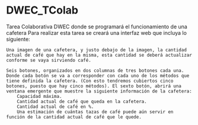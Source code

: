 # DWEC_TColab
Tarea Colaborativa DWEC donde se programará el funcionamiento de una cafetera
Para realizar esta tarea se creará una interfaz web que incluya lo siguiente:

    Una imagen de una cafetera, y justo debajo de la imagen, la cantidad actual de café que hay en la misma, esta cantidad se deberá actualizar conforme se vaya sirviendo café.

    Seis botones, organizados en dos columnas de tres botones cada una. Donde cada botón se va a corresponder con cada uno de los métodos que tiene definida la cafetera. (Con esto tendremos cubiertos cinco botones, puesto que hay cinco métodos). El sexto botón, abrirá una ventana emergente que muestre la siguiente información de la cafetera:
        Capacidad máxima.
        Cantidad actual de café que queda en la cafetera.
        Cantidad actual de café en %.
        Una estimación de cuántas tazas de café puede aún servir en función de la cantidad actual de café que le quede.
